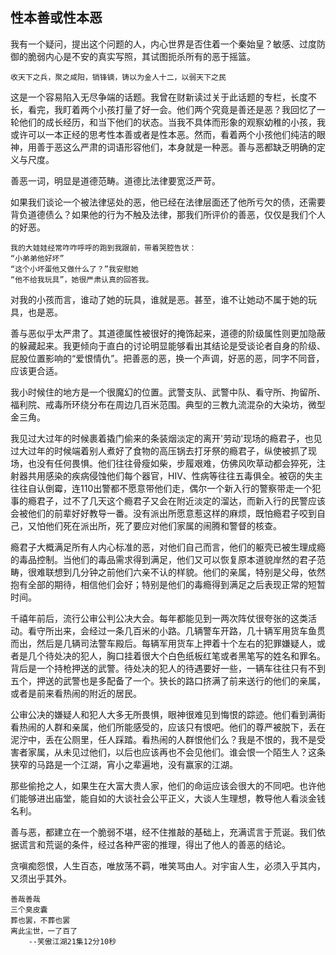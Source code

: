 ## 性本善或性本恶

我有一个疑问，提出这个问题的人，内心世界是否住着一个秦始皇？敏感、过度防御的脆弱内心是不安的真实写照，其试图扼杀所有的恶于摇篮。

`收天下之兵，聚之咸阳，销锋镝，铸以为金人十二，以弱天下之民`

这是一个容易陷入无尽争端的话题。我曾在财新读过关于此话题的专栏，长度不长，看完，我盯着两个小孩打量了好一会。他们两个究竟是善还是恶？我回忆了一轮他们的成长经历，和当下他们的状态。当我不具体而形象的观察幼稚的小孩，我或许可以一本正经的思考性本善或者是性本恶。然而，看着两个小孩他们纯洁的眼神，用善于恶这么严肃的词语形容他们，本身就是一种恶。善与恶都缺乏明确的定义与尺度。

善恶一词，明显是道德范畴。道德比法律要宽泛严苛。

如果我们谈论一个被法律惩处的恶，他已经在法律层面还了他所亏欠的债，还需要背负道德债么？如果他的行为不触及法律，那我们所评价的善恶，仅仅是我们个人的好恶。
```
我的大娃娃经常咋咋呼呼的跑到我跟前，带着哭腔告状：
“小弟弟他好坏”
“这个小坏蛋他又做什么了？”我安慰她
“他不给我玩具”，她很严肃认真的回答我。
```
对我的小孩而言，谁动了她的玩具，谁就是恶。甚至，谁不让她动不属于她的玩具，也是恶。

善与恶似乎太严肃了。其道德属性被很好的掩饰起来，道德的阶级属性则更加隐蔽的躲藏起来。我更倾向于直白的讨论明显能够看出其结论是受谈论者自身的阶级、屁股位置影响的“爱恨情仇”。把善恶的恶，换一个声调，好恶的恶，同字不同音，应该更合适。

我小时候住的地方是一个很魔幻的位置。武警支队、武警中队、看守所、拘留所、福利院、戒毒所环绕分布在周边几百米范围。典型的三教九流混杂的大染坊，微型金三角。

我见过大过年的时候裹着撬门偷来的条装烟淡定的离开'劳动'现场的瘾君子，也见过大过年的时候端着别人煮好了食物的高压锅去打牙祭的瘾君子，纵使被抓了现场，也没有任何畏惧。他们往往骨瘦如柴，步履艰难，仿佛风吹草动都会猝死，注射器共用感染的疾病侵蚀他们每个器官，HIV、性病等往往五毒俱全。被窃的失主往往自认倒霉，连110出警都不愿意带他们走，偶尔一个新入行的警察带走一个犯事的瘾君子，过不了几天这个瘾君子又会在附近淡定的溜达，而新入行的民警应该会被他们的前辈好好教导一番。没有派出所愿意惹这样的麻烦，既怕瘾君子咬到自己，又怕他们死在派出所，死了要应对他们家属的闹腾和警督的核查。

瘾君子大概满足所有人内心标准的恶，对他们自己而言，他们的躯壳已被生理成瘾的毒品控制。当他们的毒品需求得到满足，他们又可以恢复原本道貌岸然的君子范畴，很难联想到几分钟之前他们六亲不认的样貌。他们的亲属，特别是父母，依然抱有全部的期待，相信他们会好；特别是他们的毒瘾得到满足之后表现正常的短暂时间。

千禧年前后，流行公审公判公决大会。每年都能见到一两次阵仗很夸张的这类活动。看守所出来，会经过一条几百米的小路。几辆警车开路，几十辆军用货车鱼贯而出，然后是几辆司法警车殿后。每辆军用货车上押着十个左右的犯罪嫌疑人，或者是几个待处决的犯人，胸口挂着很大个白色纸板红笔或者黑笔写的姓名和罪名。背后是一个持枪押送的武警。待处决的犯人的待遇要好一些，一辆车往往只有不到五个，押送的武警也是多配备了一个。狭长的路口挤满了前来送行的他们的亲属，或者是前来看热闹的附近的居民。

公审公决的嫌疑人和犯人大多无所畏惧，眼神很难见到悔恨的踪迹。他们看到满街看热闹的人群和亲属，他们所能感受的，应该只有恨吧。他们的尊严被脱下，丢在泥泞中，丢在公厕里，任人踩踏。看热闹的人群恨他们么？我是不恨的，我不是受害者家属，从未见过他们，以后也应该再也不会见他们。谁会恨一个陌生人？这条狭窄的马路是一个江湖，宵小之辈遍地，没有赢家的江湖。

那些偷抢之人，如果生在大富大贵人家，他们的命运应该会很大的不同吧。也许他们能够进出庙堂，能自如的大谈社会公平正义，大谈人生理想，教导他人看淡金钱名利。

善与恶，都建立在一个脆弱不堪，经不住推敲的基础上，充满谎言于荒诞。我们依据谎言和荒诞的条件，经过各种严密的推理，得出了他人的善恶的结论。

贪嗔痴怨恨，人生百态，唯放荡不羁，唯笑骂由人。对宇宙人生，必须入乎其内，又须出乎其外。

```
善哉善哉
三个臭皮囊
葬也罢，不葬也罢
离此尘世，一了百了
    --笑傲江湖21集12分10秒
```

